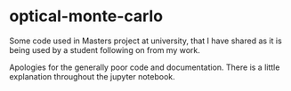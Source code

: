 # optical-monte-carlo
Some code used in Masters project at university, that I have shared as it is being used by a student following on from my work.

Apologies for the generally poor code and documentation. There is a little explanation throughout the jupyter notebook.
